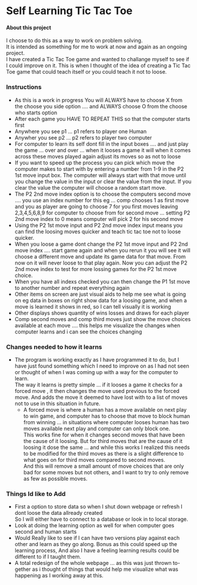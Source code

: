 # Self Learning Tic Tac Toe

#### About this project
I choose to do this as a way to work on problem solving.  
It is intended as something for me to work at now and again as an ongoing project.  
I have created a Tic Tac Toe game and wanted to challange myself to see if I could improve on it.
This is when I thought of the idea of creating a Tic Tac Toe game that could teach itself or you could teach it not to loose.
### Instructions
+ As this is a work in progress You will ALWAYS have to choose X from the choose you side option .... and ALWAYS choose O from the choose who starts option
+ After each game you HAVE TO REPEAT THIS so that the computer starts first
+ Anywhere you see p1 ... p1 refers to player one Human
+ Anywher you see p2 ... p2 refers to player two computer
+ For computer to learn its self dont fill in the input boxes .... and just play the game ... over and over ... when it looses a game it will when it comes across these moves played again adjust its moves so as not to loose
+ If you want to speed up the process you can pick which move the computer makes to start with by entering a number from 1-9 in the P2 1st move input box. The computer will always start with that move until you change the value in the input or clear the value from the input. If you clear the value the computer will choose a random start move.
+ The P2 2nd move index option is to choose the computers second move .... you use an index number for this eg ... comp chooses 1 as first move and you as player are going to choose 7 for you first moves leaving 2,3,4,5,6,8,9 for computer to choose from for second move ... setting P2 2nd move index to 0 means computer will pick 2 for his second move
+ Using the P2 1st move input and P2 2nd move index input means you can find the loosing moves quicker and teach tic tac toe not to loose quicker. 
+ When you loose a game dont change the P2 1st move input and P2 2nd move index .... start game again and when you rerun it you will see it will choose a different move and update its game data for that move. From now on it will never loose to that play again. Now you can adjust the P2  2nd move index to test for more lossing games for the P2 1st move choice.
+ When you have all indexs checked you can then change the P1 1st move to another number and repeat everything again
+ Other items on screen are just visual aids to help me see what is going on eg data in boxes on right show data for a loosing game, and when a move is learned it shows in red, so I can tell visually it is working
+ Other displays shows quantity of wins losses and draws for each player
+ Comp second moves and comp third moves just show the move choices available at each move .... this helps me visualize the changes when computer learns and i can see the choices changing  
### Changes needed to how it learns
+ The program is working exactly as I have programmed it to do, but I have just found something which I need to improve on as I had not seen or thought of when I was coming up with a way for the computer to learn.  
The way it learns is pretty simple ... if it looses a game it checks for a forced move , it then changes the move used previous to the forced move. And adds the move it deemed to have lost with to a list of moves not to use in this situation in future.  
  + A forced move is where a human has a move available on next play to win game, and computer has to choose that move to block human from winning ... in situations where computer looses human has two moves available next play and computer can only block one.  
This works fine for when it changes second moves that have been the cause of it loosing.
But for third moves that are the cause of it loosing it dose the same ... and while this works I realized this needs to be modified for the third moves as there is a slight difference to what goes on for third moves compared to second moves.  
And this will remove a small amount of move choices that are only bad for some moves but not others, and I want to try to only remove as few as possible moves.  

### Things Id like to Add
+ First a option to store data so when I shut down webpage or refresh I dont loose the data allready created  
So I will either have to connect to a database or look in to local storage.
+ Look at doing the learning option as well for when computer goes second and human starts
+ Would Really like to see if I can have two versions play against each other and learn as they go along.  Bonus as this could speed up the learning process, And also I have a feeling learning results could be different to if I taught them.
+ A total redesign of the whole webpage ... as this was just thrown to-gether as i thought of things that would help me visualize what was happening as I working away at this.


